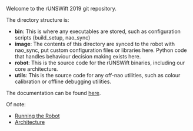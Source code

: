 Welcome to the rUNSWift 2019 git repository.

The directory structure is:

* **bin**:
    This is where any executables are stored, such as configuration scripts (build_setup, nao_sync)
* **image**:
    The contents of this directory are synced to the robot with nao_sync, put custom configuration files
    or libraries here. Python code that handles behaviour decision making exists here.
* **robot**:
    This is the source code for the rUNSWift binaries, including our core architecture.
* **utils**:
    This is the source code for any off-nao utilities, such as colour
    calibration or offline debugging utilities.

The documentation can be found [here](https://runswift.readthedocs.io/en/2019/index.html).

Of note:

* [Running the Robot](https://runswift.readthedocs.io/en/2019/running/index.html)
* [Architecture](https://runswift.readthedocs.io/en/2019/architecture.html)
